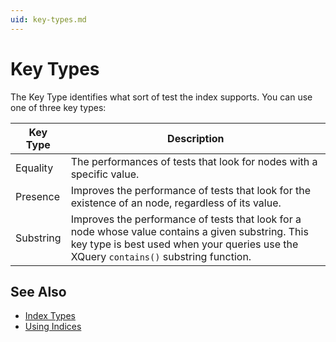 ```yaml
---
uid: key-types.md
---
```


# Key Types

The Key Type identifies what sort of test the index supports. You can use one of three key types:

Key Type | Description
-------- | -----------
Equality | The performances of tests that look for nodes with a specific value.
Presence | Improves the performance of tests that look for the existence of an node, regardless of its value.
Substring | Improves the performance of tests that look for a node whose value contains a given substring. This key type is best used when your queries use the XQuery `contains()` substring function.

## See Also
* [Index Types](xref:index-types.md)
* [Using Indices](xref:using-indices.md)
